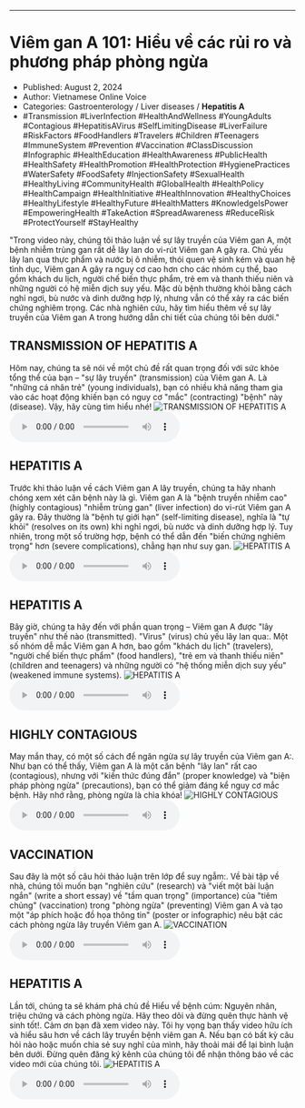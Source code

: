 
---

# Viêm gan A 101: Hiểu về các rủi ro và phương pháp phòng ngừa

- Published: August 2, 2024
- Author: Vietnamese Online Voice
- Categories: Gastroenterology / Liver diseases / **Hepatitis A**
- #Transmission #LiverInfection #HealthAndWellness #YoungAdults #Contagious #HepatitisAVirus #SelfLimitingDisease #LiverFailure #RiskFactors #FoodHandlers #Travelers #Children #Teenagers #ImmuneSystem #Prevention #Vaccination #ClassDiscussion #Infographic #HealthEducation #HealthAwareness #PublicHealth #HealthSafety #HealthPromotion #HealthProtection #HygienePractices #WaterSafety #FoodSafety #InjectionSafety #SexualHealth #HealthyLiving #CommunityHealth #GlobalHealth #HealthPolicy #HealthCampaign #HealthInitiative #HealthInnovation #HealthyChoices #HealthyLifestyle #HealthyFuture #HealthMatters #KnowledgeIsPower #EmpoweringHealth #TakeAction #SpreadAwareness #ReduceRisk #ProtectYourself #StayHealthy

"Trong video này, chúng tôi thảo luận về sự lây truyền của Viêm gan A, một bệnh nhiễm trùng gan rất dễ lây lan do vi-rút Viêm gan A gây ra. Chủ yếu lây lan qua thực phẩm và nước bị ô nhiễm, thói quen vệ sinh kém và quan hệ tình dục, Viêm gan A gây ra nguy cơ cao hơn cho các nhóm cụ thể, bao gồm khách du lịch, người chế biến thực phẩm, trẻ em và thanh thiếu niên và những người có hệ miễn dịch suy yếu. Mặc dù bệnh thường khỏi bằng cách nghỉ ngơi, bù nước và dinh dưỡng hợp lý, nhưng vẫn có thể xảy ra các biến chứng nghiêm trọng. Các nhà nghiên cứu, hãy tìm hiểu thêm về sự lây truyền của Viêm gan A trong hướng dẫn chi tiết của chúng tôi bên dưới."


## TRANSMISSION OF HEPATITIS A

Hôm nay, chúng ta sẽ nói về một chủ đề rất quan trọng đối với sức khỏe tổng thể của bạn – "sự lây truyền" (transmission) của Viêm gan A. Là "những cá nhân trẻ" (young individuals), bạn có nhiều khả năng tham gia vào các hoạt động khiến bạn có nguy cơ "mắc" (contracting) "bệnh" này (disease). Vậy, hãy cùng tìm hiểu nhé!
![TRANSMISSION OF HEPATITIS A](https://http-archiver-apis-production-80.schnworks.com/storage/images/transitions/2024-08-02/transition-1498503322-Montserrat-Bold-673AB7.jpg)
<audio controls>
    <source src="https://http-archiver-apis-production-80.schnworks.com/storage/storage/audio/file-3402127751.mp3" type="audio/mpeg">
</audio>



## HEPATITIS A

Trước khi thảo luận về cách Viêm gan A lây truyền, chúng ta hãy nhanh chóng xem xét căn bệnh này là gì. Viêm gan A là "bệnh truyền nhiễm cao" (highly contagious) "nhiễm trùng gan" (liver infection) do vi-rút Viêm gan A gây ra. Đây thường là "bệnh tự giới hạn" (self-limiting disease), nghĩa là "tự khỏi" (resolves on its own) khi nghỉ ngơi, bù nước và dinh dưỡng hợp lý. Tuy nhiên, trong một số trường hợp, bệnh có thể dẫn đến "biến chứng nghiêm trọng" hơn (severe complications), chẳng hạn như suy gan.
![HEPATITIS A](https://http-archiver-apis-production-80.schnworks.com/storage/images/transitions/2024-08-02/transition-16044185431-Montserrat-SemiBold-673AB7.jpg)
<audio controls>
    <source src="https://http-archiver-apis-production-80.schnworks.com/storage/storage/audio/file-53570135515.mp3" type="audio/mpeg">
</audio>



## HEPATITIS A

Bây giờ, chúng ta hãy đến với phần quan trọng – Viêm gan A được "lây truyền" như thế nào (transmitted). "Virus" (virus) chủ yếu lây lan qua:. Một số nhóm dễ mắc Viêm gan A hơn, bao gồm "khách du lịch" (travelers), "người chế biến thực phẩm" (food handlers), "trẻ em và thanh thiếu niên" (children and teenagers) và những người có "hệ thống miễn dịch suy yếu" (weakened immune systems).
![HEPATITIS A](https://http-archiver-apis-production-80.schnworks.com/storage/images/transitions/2024-08-02/transition--576320966-Montserrat-ExtraBold-7B1FA2.jpg)
<audio controls>
    <source src="https://http-archiver-apis-production-80.schnworks.com/storage/storage/audio/file-18247963015.mp3" type="audio/mpeg">
</audio>



## HIGHLY CONTAGIOUS

May mắn thay, có một số cách để ngăn ngừa sự lây truyền của Viêm gan A:. Như bạn có thể thấy, Viêm gan A là một căn bệnh "lây lan" rất cao (contagious), nhưng với "kiến thức đúng đắn" (proper knowledge) và "biện pháp phòng ngừa" (precautions), bạn có thể giảm đáng kể nguy cơ mắc bệnh. Hãy nhớ rằng, phòng ngừa là chìa khóa!
![HIGHLY CONTAGIOUS](https://http-archiver-apis-production-80.schnworks.com/storage/images/transitions/2024-08-02/transition-15235589828-Montserrat-Thin-1A237E.jpg)
<audio controls>
    <source src="https://http-archiver-apis-production-80.schnworks.com/storage/storage/audio/file-36405891600.mp3" type="audio/mpeg">
</audio>



## VACCINATION

Sau đây là một số câu hỏi thảo luận trên lớp để suy ngẫm:. Về bài tập về nhà, chúng tôi muốn bạn "nghiên cứu" (research) và "viết một bài luận ngắn" (write a short essay) về "tầm quan trọng" (importance) của "tiêm chủng" (vaccination) trong "phòng ngừa" (preventing) Viêm gan A và tạo một "áp phích hoặc đồ họa thông tin" (poster or infographic) nêu bật các cách phòng ngừa lây truyền Viêm gan A.
![VACCINATION](https://http-archiver-apis-production-80.schnworks.com/storage/images/transitions/2024-08-02/transition--25100613708-Montserrat-Bold-512DA8.jpg)
<audio controls>
    <source src="https://http-archiver-apis-production-80.schnworks.com/storage/storage/audio/file-23824771112.mp3" type="audio/mpeg">
</audio>



## HEPATITIS A

Lần tới, chúng ta sẽ khám phá chủ đề Hiểu về bệnh cúm: Nguyên nhân, triệu chứng và cách phòng ngừa. Hãy theo dõi và đừng quên thực hành vệ sinh tốt!. Cảm ơn bạn đã xem video này. Tôi hy vọng bạn thấy video hữu ích và hiểu sâu hơn về cách lây truyền bệnh viêm gan A. Nếu bạn có bất kỳ câu hỏi nào hoặc muốn chia sẻ suy nghĩ của mình, hãy thoải mái để lại bình luận bên dưới. Đừng quên đăng ký kênh của chúng tôi để nhận thông báo về các video mới của chúng tôi.
![HEPATITIS A](https://http-archiver-apis-production-80.schnworks.com/storage/images/transitions/2024-08-02/transition--767518149-Montserrat-SemiBold-673AB7.jpg)
<audio controls>
    <source src="https://http-archiver-apis-production-80.schnworks.com/storage/storage/audio/file-39899160636.mp3" type="audio/mpeg">
</audio>

